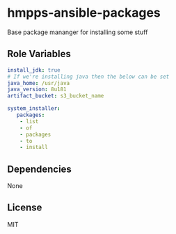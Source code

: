 hmpps-ansible-packages
=========

Base package mananger for installing some stuff


Role Variables
--------------

```yaml
install_jdk: true
# If we're installing java then the below can be set
java_home: /usr/java
java_version: 8u181
artifact_bucket: s3_bucket_name

system_installer:  
   packages:
    - list
    - of 
    - packages
    - to 
    - install

```
Dependencies
------------

None

License
-------

MIT
